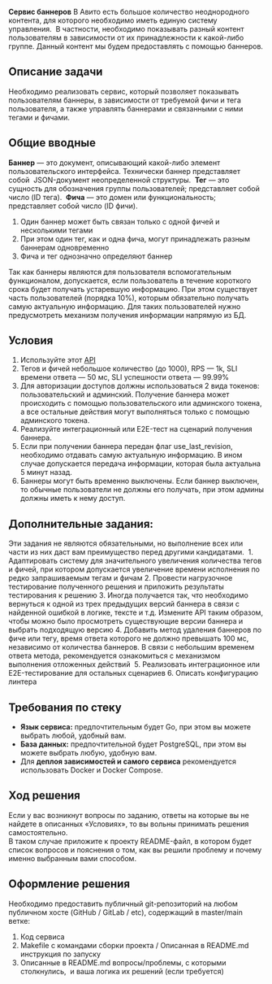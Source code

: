 **Сервис баннеров**
В Авито есть большое количество неоднородного контента, для которого необходимо иметь единую систему управления.  В частности, необходимо показывать разный контент пользователям в зависимости от их принадлежности к какой-либо группе. Данный контент мы будем предоставлять с помощью баннеров.
## Описание задачи
Необходимо реализовать сервис, который позволяет показывать пользователям баннеры, в зависимости от требуемой фичи и тега пользователя, а также управлять баннерами и связанными с ними тегами и фичами.
## Общие вводные
**Баннер** — это документ, описывающий какой-либо элемент пользовательского интерфейса. Технически баннер представляет собой  JSON-документ неопределенной структуры. 
**Тег** — это сущность для обозначения группы пользователей; представляет собой число (ID тега). 
**Фича** — это домен или функциональность; представляет собой число (ID фичи).  
1. Один баннер может быть связан только с одной фичей и несколькими тегами
2. При этом один тег, как и одна фича, могут принадлежать разным баннерам одновременно
3. Фича и тег однозначно определяют баннер

Так как баннеры являются для пользователя вспомогательным функционалом, допускается, если пользователь в течение короткого срока будет получать устаревшую информацию.  При этом существует часть пользователей (порядка 10%), которым обязательно получать самую актуальную информацию. Для таких пользователей нужно предусмотреть механизм получения информации напрямую из БД.
## Условия
1. Используйте этот [API](https://drive.google.com/file/d/1l4PMTPzsjksRCd_lIm0mVfh4U0Jn-A2R/view?usp=share_link)
2. Тегов и фичей небольшое количество (до 1000), RPS — 1k, SLI времени ответа — 50 мс, SLI успешности ответа — 99.99%
3. Для авторизации доступов должны использоваться 2 вида токенов: пользовательский и админский.  Получение баннера может происходить с помощью пользовательского или админского токена, а все остальные действия могут выполняться только с помощью админского токена.  
4. Реализуйте интеграционный или E2E-тест на сценарий получения баннера.
5. Если при получении баннера передан флаг use_last_revision, необходимо отдавать самую актуальную информацию.  В ином случае допускается передача информации, которая была актуальна 5 минут назад.
6. Баннеры могут быть временно выключены. Если баннер выключен, то обычные пользователи не должны его получать, при этом админы должны иметь к нему доступ.

## Дополнительные задания:

Эти задания не являются обязательными, но выполнение всех или части из них даст вам преимущество перед другими кандидатами. 
	1. Адаптировать систему для значительного увеличения количества тегов и фичей, при котором допускается увеличение времени исполнения по редко запрашиваемым тегам и фичам
	2. Провести нагрузочное тестирование полученного решения и приложить результаты тестирования к решению
	3. Иногда получается так, что необходимо вернуться к одной из трех предыдущих версий баннера в связи с найденной ошибкой в логике, тексте и т.д.  Измените API таким образом, чтобы можно было просмотреть существующие версии баннера и выбрать подходящую версию
	4. Добавить метод удаления баннеров по фиче или тегу, время ответа которого не должно превышать 100 мс, независимо от количества баннеров.  В связи с небольшим временем ответа метода, рекомендуется ознакомиться с механизмом выполнения отложенных действий 
	5. Реализовать интеграционное или E2E-тестирование для остальных сценариев
	6. Описать конфигурацию линтера

## Требования по стеку
- **Язык сервиса:** предпочтительным будет Go, при этом вы можете выбрать любой, удобный вам. 
- **База данных:** предпочтительной будет PostgreSQL, при этом вы можете выбрать любую, удобную вам. 
- Для **деплоя зависимостей и самого сервиса** рекомендуется использовать Docker и Docker Compose.
## Ход решения
Если у вас возникнут вопросы по заданию, ответы на которые вы не найдете в описанных «Условиях», то вы вольны принимать решения самостоятельно.  
В таком случае приложите к проекту README-файл, в котором будет список вопросов и пояснения о том, как вы решили проблему и почему именно выбранным вами способом.
## Оформление решения
Необходимо предоставить публичный git-репозиторий на любом публичном хосте (GitHub / GitLab / etc), содержащий в master/main ветке: 
1. Код сервиса
2. Makefile c командами сборки проекта / Описанная в README.md инструкция по запуску
3. Описанные в README.md вопросы/проблемы, с которыми столкнулись,  и ваша логика их решений (если требуется)